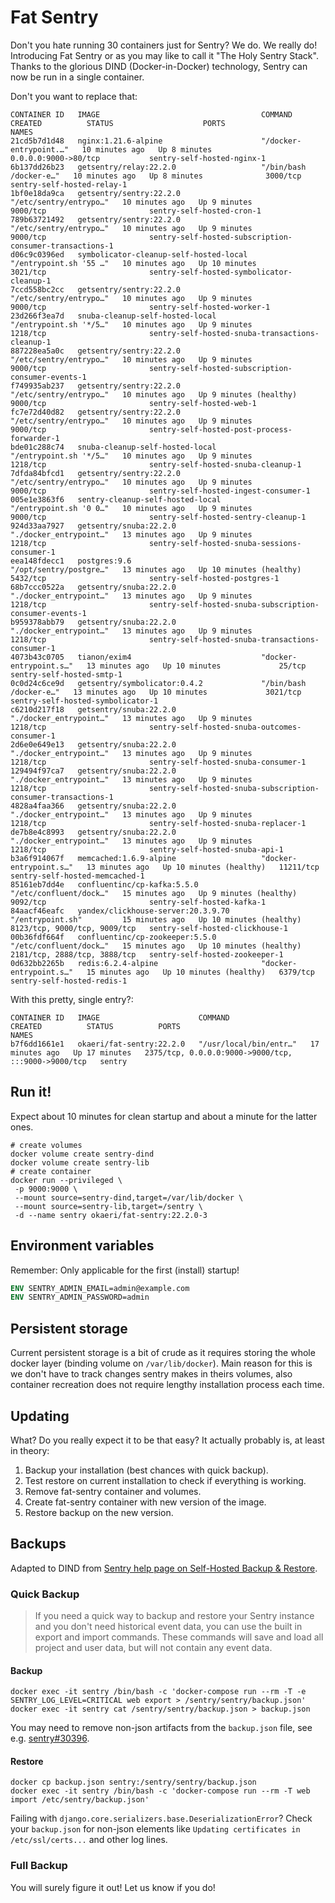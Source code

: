 # Fat Sentry

Don't you hate running 30 containers just for Sentry? We do. We really do!
Introducing Fat Sentry or as you may like to call it "The Holy Sentry Stack".
Thanks to the glorious DIND (Docker-in-Docker) technology, Sentry can now be run in a single container.

Don't you want to replace that:
```
CONTAINER ID   IMAGE                                    COMMAND                  CREATED          STATUS                    PORTS                          NAMES
21cd5b7d1d48   nginx:1.21.6-alpine                      "/docker-entrypoint.…"   10 minutes ago   Up 8 minutes              0.0.0.0:9000->80/tcp           sentry-self-hosted-nginx-1
6b137dd26b23   getsentry/relay:22.2.0                   "/bin/bash /docker-e…"   10 minutes ago   Up 8 minutes              3000/tcp                       sentry-self-hosted-relay-1
1bf0e18da9ca   getsentry/sentry:22.2.0                  "/etc/sentry/entrypo…"   10 minutes ago   Up 9 minutes              9000/tcp                       sentry-self-hosted-cron-1
789b63721492   getsentry/sentry:22.2.0                  "/etc/sentry/entrypo…"   10 minutes ago   Up 9 minutes              9000/tcp                       sentry-self-hosted-subscription-consumer-transactions-1
d06c9c0396ed   symbolicator-cleanup-self-hosted-local   "/entrypoint.sh '55 …"   10 minutes ago   Up 10 minutes             3021/tcp                       sentry-self-hosted-symbolicator-cleanup-1
7ccd558bc2cc   getsentry/sentry:22.2.0                  "/etc/sentry/entrypo…"   10 minutes ago   Up 9 minutes              9000/tcp                       sentry-self-hosted-worker-1
23d266f3ea7d   snuba-cleanup-self-hosted-local          "/entrypoint.sh '*/5…"   10 minutes ago   Up 9 minutes              1218/tcp                       sentry-self-hosted-snuba-transactions-cleanup-1
887228ea5a0c   getsentry/sentry:22.2.0                  "/etc/sentry/entrypo…"   10 minutes ago   Up 9 minutes              9000/tcp                       sentry-self-hosted-subscription-consumer-events-1
f749935ab237   getsentry/sentry:22.2.0                  "/etc/sentry/entrypo…"   10 minutes ago   Up 9 minutes (healthy)    9000/tcp                       sentry-self-hosted-web-1
fc7e72d40d82   getsentry/sentry:22.2.0                  "/etc/sentry/entrypo…"   10 minutes ago   Up 9 minutes              9000/tcp                       sentry-self-hosted-post-process-forwarder-1
bde01c288c74   snuba-cleanup-self-hosted-local          "/entrypoint.sh '*/5…"   10 minutes ago   Up 9 minutes              1218/tcp                       sentry-self-hosted-snuba-cleanup-1
7dfda84bfcd1   getsentry/sentry:22.2.0                  "/etc/sentry/entrypo…"   10 minutes ago   Up 9 minutes              9000/tcp                       sentry-self-hosted-ingest-consumer-1
005e1e3863f6   sentry-cleanup-self-hosted-local         "/entrypoint.sh '0 0…"   10 minutes ago   Up 9 minutes              9000/tcp                       sentry-self-hosted-sentry-cleanup-1
924d33aa7927   getsentry/snuba:22.2.0                   "./docker_entrypoint…"   13 minutes ago   Up 9 minutes              1218/tcp                       sentry-self-hosted-snuba-sessions-consumer-1
eea148fdecc1   postgres:9.6                             "/opt/sentry/postgre…"   13 minutes ago   Up 10 minutes (healthy)   5432/tcp                       sentry-self-hosted-postgres-1
68b7ccc0522a   getsentry/snuba:22.2.0                   "./docker_entrypoint…"   13 minutes ago   Up 9 minutes              1218/tcp                       sentry-self-hosted-snuba-subscription-consumer-events-1
b959378abb79   getsentry/snuba:22.2.0                   "./docker_entrypoint…"   13 minutes ago   Up 9 minutes              1218/tcp                       sentry-self-hosted-snuba-transactions-consumer-1
4073b43c0705   tianon/exim4                             "docker-entrypoint.s…"   13 minutes ago   Up 10 minutes             25/tcp                         sentry-self-hosted-smtp-1
0c0d24c6ce9d   getsentry/symbolicator:0.4.2             "/bin/bash /docker-e…"   13 minutes ago   Up 10 minutes             3021/tcp                       sentry-self-hosted-symbolicator-1
c6210d217f18   getsentry/snuba:22.2.0                   "./docker_entrypoint…"   13 minutes ago   Up 9 minutes              1218/tcp                       sentry-self-hosted-snuba-outcomes-consumer-1
2d6e0e649e13   getsentry/snuba:22.2.0                   "./docker_entrypoint…"   13 minutes ago   Up 9 minutes              1218/tcp                       sentry-self-hosted-snuba-consumer-1
129494f97ca7   getsentry/snuba:22.2.0                   "./docker_entrypoint…"   13 minutes ago   Up 9 minutes              1218/tcp                       sentry-self-hosted-snuba-subscription-consumer-transactions-1
4828a4faa366   getsentry/snuba:22.2.0                   "./docker_entrypoint…"   13 minutes ago   Up 9 minutes              1218/tcp                       sentry-self-hosted-snuba-replacer-1
de7b8e4c8993   getsentry/snuba:22.2.0                   "./docker_entrypoint…"   13 minutes ago   Up 9 minutes              1218/tcp                       sentry-self-hosted-snuba-api-1
b3a6f914067f   memcached:1.6.9-alpine                   "docker-entrypoint.s…"   13 minutes ago   Up 10 minutes (healthy)   11211/tcp                      sentry-self-hosted-memcached-1
85161eb7dd4e   confluentinc/cp-kafka:5.5.0              "/etc/confluent/dock…"   15 minutes ago   Up 9 minutes (healthy)    9092/tcp                       sentry-self-hosted-kafka-1
84aacf46eafc   yandex/clickhouse-server:20.3.9.70       "/entrypoint.sh"         15 minutes ago   Up 10 minutes (healthy)   8123/tcp, 9000/tcp, 9009/tcp   sentry-self-hosted-clickhouse-1
00b36fdf664f   confluentinc/cp-zookeeper:5.5.0          "/etc/confluent/dock…"   15 minutes ago   Up 10 minutes (healthy)   2181/tcp, 2888/tcp, 3888/tcp   sentry-self-hosted-zookeeper-1
0d632bb2265b   redis:6.2.4-alpine                       "docker-entrypoint.s…"   15 minutes ago   Up 10 minutes (healthy)   6379/tcp                       sentry-self-hosted-redis-1
```

With this pretty, single entry?:
```
CONTAINER ID   IMAGE                      COMMAND                  CREATED          STATUS          PORTS                                                 NAMES
b7f6dd1661e1   okaeri/fat-sentry:22.2.0   "/usr/local/bin/entr…"   17 minutes ago   Up 17 minutes   2375/tcp, 0.0.0.0:9000->9000/tcp, :::9000->9000/tcp   sentry
```

## Run it!

Expect about 10 minutes for clean startup and about a minute for the latter ones.

```console
# create volumes
docker volume create sentry-dind
docker volume create sentry-lib
# create container
docker run --privileged \
 -p 9000:9000 \
 --mount source=sentry-dind,target=/var/lib/docker \
 --mount source=sentry-lib,target=/sentry \
 -d --name sentry okaeri/fat-sentry:22.2.0-3
```

## Environment variables

Remember: Only applicable for the first (install) startup!

```dockerfile
ENV SENTRY_ADMIN_EMAIL=admin@example.com
ENV SENTRY_ADMIN_PASSWORD=admin
```

## Persistent storage

Current persistent storage is a bit of crude as it requires storing the whole docker layer (binding volume on `/var/lib/docker`).
Main reason for this is we don't have to track changes sentry makes in theirs volumes, also container recreation does 
not require lengthy installation process each time.

## Updating

What? Do you really expect it to be that easy? It actually probably is, at least in theory:
1) Backup your installation (best chances with quick backup).
2) Test restore on current installation to check if everything is working.
3) Remove fat-sentry container and volumes.
4) Create fat-sentry container with new version of the image.
5) Restore backup on the new version.

## Backups

Adapted to DIND from [Sentry help page on Self-Hosted Backup & Restore](https://develop.sentry.dev/self-hosted/backup/#quick-backup).

### Quick Backup

> If you need a quick way to backup and restore your Sentry instance and you don't need historical event data, 
> you can use the built in export and import commands. These commands will save and load all project and user 
> data, but will not contain any event data.

#### Backup
```console
docker exec -it sentry /bin/bash -c 'docker-compose run --rm -T -e SENTRY_LOG_LEVEL=CRITICAL web export > /sentry/sentry/backup.json'
docker exec -it sentry cat /sentry/sentry/backup.json > backup.json
```

You may need to remove non-json artifacts from the `backup.json` file, see e.g. [sentry#30396](https://github.com/getsentry/sentry/issues/30396).

#### Restore

```
docker cp backup.json sentry:/sentry/sentry/backup.json
docker exec -it sentry /bin/bash -c 'docker-compose run --rm -T web import /etc/sentry/backup.json'
```

Failing with `django.core.serializers.base.DeserializationError`? Check your `backup.json` for non-json elements like `Updating certificates in /etc/ssl/certs...` and other log lines.

### Full Backup

You will surely figure it out! Let us know if you do!
